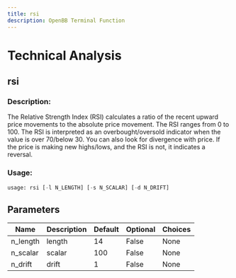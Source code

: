 ```yaml
---
title: rsi
description: OpenBB Terminal Function
---
```


# Technical Analysis

## rsi

### Description: 

The Relative Strength Index (RSI) calculates a ratio of the recent upward price movements to the absolute price movement. The RSI ranges from 0 to 100. The RSI is interpreted as an overbought/oversold indicator when the value is over 70/below 30. You can also look for divergence with price. If the price is making new highs/lows, and the RSI is not, it indicates a reversal.

### Usage: 
```python
usage: rsi [-l N_LENGTH] [-s N_SCALAR] [-d N_DRIFT]
```

## Parameters

| Name | Description | Default | Optional | Choices |
| ---- | ----------- | ------- | -------- | ------- |
| n_length | length | 14 | False | None |
| n_scalar | scalar | 100 | False | None |
| n_drift | drift | 1 | False | None |


